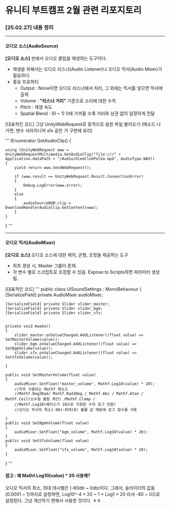 # 유니티 부트캠프 2월 관련 리포지토리

### [25.02.27] 내용 정리
-------
#### 오디오 소스(AudioSource)

**[오디오 소스]**
씬에서 오디오 클립을 재생하는 도구이다. 
+ 재생을 위해서는 오디오 리스너(Audio Listener)나 오디오 믹서(Audio Mixer)가 필요하다.
+ 중요 프로퍼티
  + Output : None이면 오디오 리스너에서 처리, 그 외에는 믹서를 넣으면 믹서에 출력
  + Volume : **"리스너 거리"** 기준으로 소리에 대한 수치
  + Pitch : 재생 속도
  + Spatial Blend : (0 ~ 1) 0에 가까울 수록 거리와 상관 없이 일정하게 전달
 

[대표적인 코드]
그냥 UnityWebRequest로 동적으로 음원 파일 불러오기 (메소드 나가면, 변수 사라지니까 sfx 같은 거 구현에 유리)

'''
IEnumerator GetAudioClip()
{


    using (UnityWebRequest www = UnityWebRequestMultimedia.GetAudioClip("file:///" + Application.dataPath + "/Audio/GleeClubPolka.mp4", AudioType.WAV))
    {
        yield return www.SendWebRequest();

        if (www.result == UnityWebRequest.Result.ConnectionError)
        {
            Debug.LogError(www.error);
        }
        else
        {
            audioSourceBGM.clip = DownloadHandlerAudioClip.GetContent(www);
        }
    }

}
'''

------
#### 오디오 믹서(AudioMixer)

**[오디오 소스]**
오디오 소스에 대한 제어, 균형, 조정을 제공하는 도구
+ 최초 생성 시, Master 그룹이 존재.
+ 각 변수 별로 스크립트로 조정할 수 있음. Expose to Scripts하면 파라미터 생성 됨.


[대표적인 코드]
'''
public class UISoundSettings : MonoBehaviour
{
    [SerializeField] private AudioMixer audioMixer;

    [SerializeField] private Slider slider_master;
    [SerializeField] private Slider slider_bgm;
    [SerializeField] private Slider slider_sfx;


    private void Awake()
    {
        slider_master.onValueChanged.AddListener((float value) => SetMasterVolume(value));
        slider_bgm.onValueChanged.AddListener((float value) => SetBgmVolume(value));
        slider_sfx.onValueChanged.AddListener((float value) => SetSfxVolume(value));

    }

    public void SetMasterVolume(float value)
    {
        audioMixer.SetFloat("master_volume", Mathf.Log10(value) * 20);
        //자주 사용되는 Mathf 메소드
        //Mathf.Deg2Rad/ Mathf.Rad2Deg / Mathf.Abs / Mathf.Atan / Mathf.Ceil(소수점 올림 계산) /Mathf.Clamp /
        //Mathf.Log10(베이스가 10으로 지정된 수의 로그 반환) 
        //오디오 믹서의 최소(-80)~최대(0) 볼륨 값 때문에 로그 함수를 사용 

    }
    public void SetBgmVolume(float value)
    {
        audioMixer.SetFloat("bgm_volume", Mathf.Log10(value) * 20);
    }
    public void SetSfxVolume(float value)
    {
        audioMixer.SetFloat("sfx_volume", Mathf.Log10(value) * 20);
    }

}
'''


#### 참고 : 왜 Mathf.Log10(value) * 20 사용해?
오디오 믹서의 최소, 최대 데시벨은 (-80db ~ 0db)이다.
그래서, 슬라이더의 값을 (0.0001 ~ 1)까지로 설정하면, Log10^-4 * 20 ~ 1 * Log1 * 20 라서 -80 ~ 0으로 설정된다.
그냥 계산하기 편해서 사용한 것이다. ㅎㅎ


